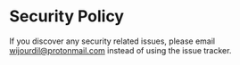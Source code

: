 # Security Policy

If you discover any security related issues, please email wijourdil@protonmail.com instead of using the issue tracker.
